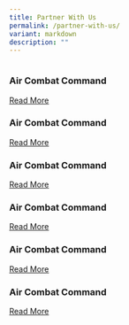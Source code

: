 ```yaml
---
title: Partner With Us
permalink: /partner-with-us/
variant: markdown
description: ""
---
```

<div class="sgds-example-card-grid">
        <div class="card-group">
           <div class="w-25 card sgds">
              <img src="https://www.mindef.gov.sg/web/wcm/connect/rsaf/f09f28d1-14c2-45a5-9477-527222cae18d/Air-Combat-Command.png?MOD=AJPERES&amp;CACHEID=ROOTWORKSPACE.Z18_1QK41482L8HD90QOSSLBSG34O4-f09f28d1-14c2-45a5-9477-527222cae18d-mBdlcG7" alt="" class="card-img-top">
              <div class="card-body">
                 <h3 class="card-title">Air Combat Command</h3>
                 <a href="#" class="card-link">Read More</a>
              </div>
           </div>
					 <div class="w-25 card sgds">
              <img src="https://www.mindef.gov.sg/web/wcm/connect/rsaf/f09f28d1-14c2-45a5-9477-527222cae18d/Air-Combat-Command.png?MOD=AJPERES&amp;CACHEID=ROOTWORKSPACE.Z18_1QK41482L8HD90QOSSLBSG34O4-f09f28d1-14c2-45a5-9477-527222cae18d-mBdlcG7" alt="" class="card-img-top">
              <div class="card-body">
                 <h3 class="card-title">Air Combat Command</h3>
                 <a href="#" class="card-link">Read More</a>
              </div>
           </div>
					 <div class="w-25 card sgds">
              <img src="https://www.mindef.gov.sg/web/wcm/connect/rsaf/f09f28d1-14c2-45a5-9477-527222cae18d/Air-Combat-Command.png?MOD=AJPERES&amp;CACHEID=ROOTWORKSPACE.Z18_1QK41482L8HD90QOSSLBSG34O4-f09f28d1-14c2-45a5-9477-527222cae18d-mBdlcG7" alt="" class="card-img-top">
              <div class="card-body">
                 <h3 class="card-title">Air Combat Command</h3>
                 <a href="#" class="card-link">Read More</a>
              </div>
           </div>
        </div>
	<div class="card-group">
           <div class="card sgds">
              <img src="https://www.mindef.gov.sg/web/wcm/connect/rsaf/f09f28d1-14c2-45a5-9477-527222cae18d/Air-Combat-Command.png?MOD=AJPERES&amp;CACHEID=ROOTWORKSPACE.Z18_1QK41482L8HD90QOSSLBSG34O4-f09f28d1-14c2-45a5-9477-527222cae18d-mBdlcG7" alt="" class="card-img-top">
              <div class="card-body">
                 <h3 class="card-title">Air Combat Command</h3>
                 <a href="#" class="card-link">Read More</a>
              </div>
           </div>
					 <div class="card sgds">
              <img src="https://www.mindef.gov.sg/web/wcm/connect/rsaf/f09f28d1-14c2-45a5-9477-527222cae18d/Air-Combat-Command.png?MOD=AJPERES&amp;CACHEID=ROOTWORKSPACE.Z18_1QK41482L8HD90QOSSLBSG34O4-f09f28d1-14c2-45a5-9477-527222cae18d-mBdlcG7" alt="" class="card-img-top">
              <div class="card-body">
                 <h3 class="card-title">Air Combat Command</h3>
                 <a href="#" class="card-link">Read More</a>
              </div>
           </div>
					 <div class="card sgds">
              <img src="https://www.mindef.gov.sg/web/wcm/connect/rsaf/f09f28d1-14c2-45a5-9477-527222cae18d/Air-Combat-Command.png?MOD=AJPERES&amp;CACHEID=ROOTWORKSPACE.Z18_1QK41482L8HD90QOSSLBSG34O4-f09f28d1-14c2-45a5-9477-527222cae18d-mBdlcG7" alt="" class="card-img-top">
              <div class="card-body">
                 <h3 class="card-title">Air Combat Command</h3>
                 <a href="#" class="card-link">Read More</a>
              </div>
           </div>
        </div>
    </div>
